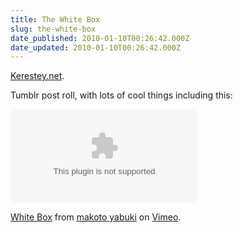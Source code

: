 ```yaml
---
title: The White Box
slug: the-white-box
date_published: 2010-01-10T00:26:42.000Z
date_updated: 2010-01-10T00:26:42.000Z
---
```


[Kerestey.net](http://kerestey.net/).

Tumblr post roll, with lots of cool things including this:

<param name=”movie” value=”[http://vimeo.com/moogaloop.swf?clip_id=5471619&server=vimeo.com&show_title=1&show_byline=1&show_portrait=0&color=&fullscreen=1″](http://vimeo.com/moogaloop.swf?clip_id=5471619&amp;server=vimeo.com&amp;show_title=1&amp;show_byline=1&amp;show_portrait=0&amp;color=&amp;fullscreen=1%E2%80%B3) /><embed src=”[http://vimeo.com/moogaloop.swf?clip_id=5471619&server=vimeo.com&show_title=1&show_byline=1&show_portrait=0&color=&fullscreen=1″](http://vimeo.com/moogaloop.swf?clip_id=5471619&amp;server=vimeo.com&amp;show_title=1&amp;show_byline=1&amp;show_portrait=0&amp;color=&amp;fullscreen=1%E2%80%B3) type=”application/x-shockwave-flash” allowfullscreen=”true” allowscriptaccess=”always” width=”400″ height=”227″>

[White Box](”http://vimeo.com/5471619″) from [makoto yabuki](”http://vimeo.com/user555002″) on [Vimeo](”http://vimeo.com”).
